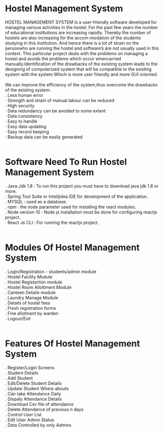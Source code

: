 # Hostel Management System
 
HOSTEL MANAGEMENT SYSTEM is a user-friendly software developed for managing various activities in the hostel. For the past few years the number of educational institutions are increasing rapidly.
Thereby the number of hostels are also increasing for the accom-modation of the students studying in this institution. And hence there is a lot of strain on the personwho are running the hostel and software’s are not usually used in this context.
This particular  project deals with the problems on managing a hostel and avoids the problems which occur whencarried manually.Identification of the drawbacks of the existing system leads to the designing of computerized system that will be compatible to the existing system with the system 
Which is more user friendly and more GUI oriented. <br><br>
We can improve the efficiency of the system,thus overcome the drawbacks of the existing system: <br>
. Less human error <br>
· Strength and strain of manual labour can be reduced <br>
· High security <br>
· Data redundancy can be avoided to some extent <br>
· Data consistency <br>
· Easy to handle <br>
· Easy data updating <br>
· Easy record keeping <br>
· Backup data can be easily generated <br><br>

# Software Need To Run Hostel Management System

. Java Jdk 1.8 : To run this project you must have to download java jdk 1.8 or more.<br>
. Spring Tool Suite or Intelijidea IDE for development of the application.<br>
. MYSQL : used as a database.<br>
. npm : the node parameter used for installing the react modules.<br>
. Node version 10 : Node js installation must be done for configuring reactjs project.<br>
. React Js CLI : For running the reactjs project.<br><br>

# Modules Of Hostel Management System

. Login/Registration - students/admin module<br>
. Hostel Facility Module<br>
. Hostel Registartion module<br>
. Hostel Room Allottment Module<br>
. Canteen Details module<br>
. Laundry Manage Module<br>
. Details of hostel fees <br>
. Fresh registration forms<br>
. Fine allotment by warden<br>
. Logout/Exit<br><br>

# Features Of Hostel Management System

. Register/Login Screens<br>
. Student Details<br>
. Add Student<br>
. Edit/Delete Student Details<br>
. Update Student Where abouts<br>
. Can take Attendance Daily<br>
. Dispaly Attendance Details<br>
. Download Csv file of attendance<br>
. Delete Attendance of previous n days<br>
. Control User List<br>
. Edit User Admin Status<br>
. Data Controlled by only Admins<br><br>
